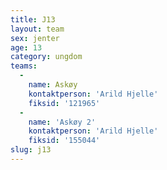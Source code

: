 ```yaml
---
title: J13
layout: team
sex: jenter
age: 13
category: ungdom
teams:
  -
    name: Askøy
    kontaktperson: 'Arild Hjelle'
    fiksid: '121965'
  -
    name: 'Askøy 2'
    kontaktperson: 'Arild Hjelle'
    fiksid: '155044'
slug: j13
---
```

